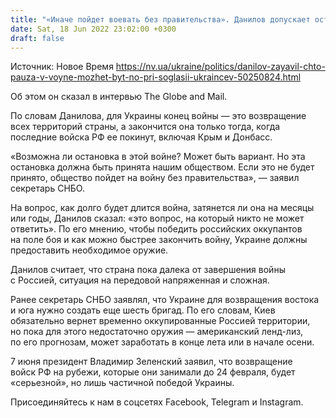 ```yaml
---
title: "«Иначе пойдет воевать без правительства». Данилов допускает остановку в войне, но только если это примет украинское общество"
date: Sat, 18 Jun 2022 23:02:00 +0300
draft: false
---
```

Источник: Новое Время https://nv.ua/ukraine/politics/danilov-zayavil-chto-pauza-v-voyne-mozhet-byt-no-pri-soglasii-ukraincev-50250824.html


Об этом он сказал в интервью The Globe and Mail.

По словам Данилова, для Украины конец войны — это возвращение всех территорий страны, а закончится она только тогда, когда последние войска РФ ее покинут, включая Крым и Донбасс.

«Возможна ли остановка в этой войне? Может быть вариант. Но эта остановка должна быть принята нашим обществом. Если это не будет принято, общество пойдет на войну без правительства», — заявил секретарь СНБО.

На вопрос, как долго будет длится война, затянется ли она на месяцы или годы, Данилов сказал: «это вопрос, на который никто не может ответить». По его мнению, чтобы победить российских оккупантов на поле боя и как можно быстрее закончить войну, Украине должны предоставить необходимое оружие.

Данилов считает, что страна пока далека от завершения войны с Россией, ситуация на передовой напряженная и сложная.

Ранее секретарь СНБО заявлял, что Украине для возвращения востока и юга нужно создать еще шесть бригад. По его словам, Киев обязательно вернет временно оккупированные Россией территории, но пока для этого недостаточно оружия — американский ленд-лиз, по его прогнозам, может заработать в конце лета или в начале осени.

7 июня президент Владимир Зеленский заявил, что возвращение войск РФ на рубежи, которые они занимали до 24 февраля, будет «серьезной», но лишь частичной победой Украины.

Присоединяйтесь к нам в соцсетях Facebook, Telegram и Instagram.
